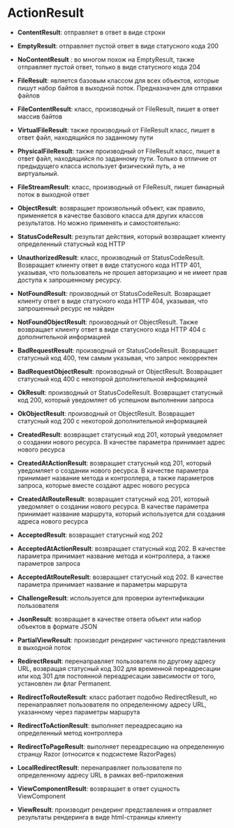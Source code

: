 # ActionResult
- **ContentResult**: отправляет в ответ в виде строки

- **EmptyResult**: отправляет пустой ответ в виде статусного кода 200

- **NoContentResult** : во многом похож на EmptyResult, также отправляет пустой ответ, только в виде статусного кода 204

- **FileResult**: является базовым классом для всех объектов, которые пишут набор байтов в выходной поток. Предназначен для отправки файлов

- **FileContentResult**: класс, производный от FileResult, пишет в ответ массив байтов

- **VirtualFileResult**: также производный от FileResult класс, пишет в ответ файл, находящийся по заданному пути

- **PhysicalFileResult**: также производный от FileResult класс, пишет в ответ файл, находящийся по заданному пути. Только в отличие от предыдущего класса использует физический путь, а не виртуальный.

- **FileStreamResult**: класс, производный от FileResult, пишет бинарный поток в выходной ответ

- **ObjectResult**: возвращает произвольный объект, как правило, применяется в качестве базового класса для других классов результатов. Но можно применять и самостоятельно:

- **StatusCodeResult**: результат действия, который возвращает клиенту определенный статусный код HTTP

- **UnauthorizedResult**: класс, производный от StatusCodeResult. Возвращает клиенту ответ в виде статусного кода HTTP 401, указывая, что пользователь не прошел авторизацию и не имеет прав доступа к запрошенному ресурсу.

- **NotFoundResult**: производный от StatusCodeResult. Возвращает клиенту ответ в виде статусного кода HTTP 404, указывая, что запрошенный ресурс не найден

- **NotFoundObjectResult**: производный от ObjectResult. Также возвращает клиенту ответ в виде статусного кода HTTP 404 с дополнительной информацией

- **BadRequestResult**: производный от StatusCodeResult. Возвращает статусный код 400, тем самым указывая, что запрос некорректен

- **BadRequestObjectResult**: производный от ObjectResult. Возвращает статусный код 400 с некоторой дополнительной информацией

- **OkResult**: производный от StatusCodeResult. Возвращает статусный код 200, который уведомляет об успешном выполнении запроса

- **OkObjectResult**: производный от ObjectResult. Возвращает статусный код 200 с некоторой дополнительной информацией

- **CreatedResult**: возвращает статусный код 201, который уведомляет о создании нового ресурса. В качестве параметра принимает адрес нового ресурса

- **CreatedAtActionResult**: возвращает статусный код 201, который уведомляет о создании нового ресурса. В качестве параметра принимает название метода и контроллера, а также параметров запроса, которые вместе создают адрес нового ресурса

- **CreatedAtRouteResult**: возвращает статусный код 201, который уведомляет о создании нового ресурса. В качестве параметра принимает название маршрута, который используется для создания адреса нового ресурса

- **AcceptedResult**: возвращает статусный код 202

- **AcceptedAtActionResult**: возвращает статусный код 202. В качестве параметра принимает название метода и контроллера, а также параметров запроса

- **AcceptedAtRouteResult**: возвращает статусный код 202. В качестве параметра принимает название и параметры маршрута

- **ChallengeResult**: используется для проверки аутентификации пользователя

- **JsonResult**: возвращает в качестве ответа объект или набор объектов в формате JSON

- **PartialViewResult**: производит рендеринг частичного представления в выходной поток

- **RedirectResult**: перенаправляет пользователя по другому адресу URL, возвращая статусный код 302 для временной переадресации или код 301 для постоянной переадресации зависимости от того, установлен ли флаг Permanent.

- **RedirectToRouteResult**: класс работает подобно RedirectResult, но перенаправляет пользователя по определенному адресу URL, указанному через параметры маршрута

- **RedirectToActionResult**: выполняет переадресацию на определенный метод контроллера

- **RedirectToPageResult**: выполняет переадресацию на определенную странцу Razor (относится к подсистеме RazorPages)

- **LocalRedirectResult**: перенаправляет пользователя по определенному адресу URL в рамках веб-приложения

- **ViewComponentResult**: возвращает в ответ сущность ViewComponent

- **ViewResult**: производит рендеринг представления и отправляет результаты рендеринга в виде html-страницы клиенту

